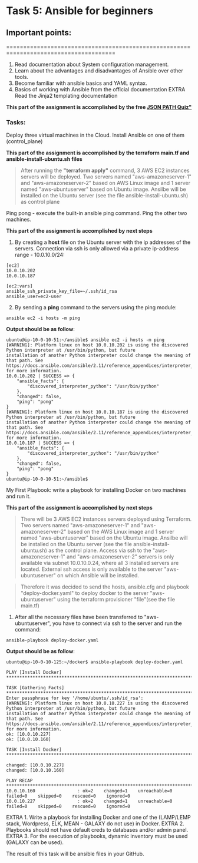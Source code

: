 # Task 5: Ansible for beginners
 
## Important points:
====================================================================================== 
1. Read documentation about System configuration management.
2. Learn about the advantages and disadvantages of Ansible over other tools.
3. Become familiar with ansible basics and YAML syntax.
4. Basics of working with Ansible from the official documentation
EXTRA Read the Jinja2 templating documentation

**This part of the assignment is accomplished by the free [JSON PATH Quiz" ](https://kodekloud.com/courses/json-path-quiz/)**


### Tasks:
Deploy three virtual machines in the Cloud. Install Ansible on one of them (control_plane)

**This part of the assignment is accomplished by the terraform main.tf and ansible-install-ubuntu.sh files**

> After running the **"terraform apply"** command, 3 AWS EC2 instances servers will be deployed. Two servers named "aws-amazoneserver-1" and "aws-amazoneserver-2" based on AWS Linux image and 1 server named "aws-ubuntuserver" based on Ubuntu image. Ansilbe will be installed on the Ubuntu server (see the file ansible-install-ubuntu.sh) as control plane

Ping pong - execute the built-in ansible ping command. Ping the other two machines.

**This part of the assignment is accomplished by next steps**
1. By creating a **host** file on the Ubuntu server with the ip addresses of the servers. Connection via ssh is only allowed via a private ip-address range - 10.0.10.0/24:

```
[ec2]
10.0.10.202
10.0.10.187

[ec2:vars]
ansible_ssh_private_key_file=~/.ssh/id_rsa
ansible_user=ec2-user
```
2. By sending a **ping** command to the servers using the ping module:
```
ansible ec2 -i hosts -m ping
```

**Output should be as follow**:

```
ubuntu@ip-10-0-10-51:~/ansible$ ansible ec2 -i hosts -m ping
[WARNING]: Platform linux on host 10.0.10.202 is using the discovered Python interpreter at /usr/bin/python, but future
installation of another Python interpreter could change the meaning of that path. See
https://docs.ansible.com/ansible/2.11/reference_appendices/interpreter_discovery.html for more information.
10.0.10.202 | SUCCESS => {
    "ansible_facts": {
        "discovered_interpreter_python": "/usr/bin/python"
    },
    "changed": false,
    "ping": "pong"
}
[WARNING]: Platform linux on host 10.0.10.187 is using the discovered Python interpreter at /usr/bin/python, but future
installation of another Python interpreter could change the meaning of that path. See
https://docs.ansible.com/ansible/2.11/reference_appendices/interpreter_discovery.html for more information.
10.0.10.187 | SUCCESS => {
    "ansible_facts": {
        "discovered_interpreter_python": "/usr/bin/python"
    },
    "changed": false,
    "ping": "pong"
}
ubuntu@ip-10-0-10-51:~/ansible$
```
My First Playbook: write a playbook for installing Docker on two machines and run it.

**This part of the assignment is accomplished by next steps**

> There will be 3 AWS EC2 instances servers deployed using Terraform. Two servers named "aws-amazoneserver-1" and "aws-amazoneserver-2" based on the AWS Linux image and 1 server named "aws-ubuntuserver" based on the Ubuntu image. Ansilbe will be installed on the Ubuntu server (see the file ansible-install-ubuntu.sh) as the control plane. 
Access via ssh to the "aws-amazoneserver-1" and "aws-amazoneserver-2" servers is only available via subnet 10.0.10.0.24, where all 3 installed servers are located. 
External ssh access is only available to the server "aws-ubuntuserver" on which Ansible will be installed.


>Therefore it was decided to send the hosts, ansible.cfg and playbook "deploy-docker.yaml" to deploy docker to the server "aws-ubuntuserver" using the terraform provisioner "file"(see the file main.tf) 


1. After all the necessary files have been transferred to "aws-ubuntuserver", you have to connect via ssh to the server and run the command:

```
ansible-playbook deploy-docker.yaml
```

**Output should be as follow**:

```
ubuntu@ip-10-0-10-125:~/docker$ ansible-playbook deploy-docker.yaml

PLAY [Install Docker] **************************************************************************************************

TASK [Gathering Facts] *************************************************************************************************
Enter passphrase for key '/home/ubuntu/.ssh/id_rsa':
[WARNING]: Platform linux on host 10.0.10.227 is using the discovered Python interpreter at /usr/bin/python, but future
installation of another Python interpreter could change the meaning of that path. See
https://docs.ansible.com/ansible/2.11/reference_appendices/interpreter_discovery.html for more information.
ok: [10.0.10.227]
ok: [10.0.10.160]

TASK [Install Docker] **************************************************************************************************

changed: [10.0.10.227]
changed: [10.0.10.160]

PLAY RECAP *************************************************************************************************************
10.0.10.160                : ok=2    changed=1    unreachable=0    failed=0    skipped=0    rescued=0    ignored=0
10.0.10.227                : ok=2    changed=1    unreachable=0    failed=0    skipped=0    rescued=0    ignored=0
```
       
EXTRA 1. Write a playbook for installing Docker and one of the (LAMP/LEMP stack, Wordpress, ELK, MEAN - GALAXY do not use) in Docker.
EXTRA 2. Playbooks should not have default creds to databases and/or admin panel.
EXTRA 3. For the execution of playbooks, dynamic inventory must be used (GALAXY can be used).
 
The result of this task will be ansible files in your GitHub.